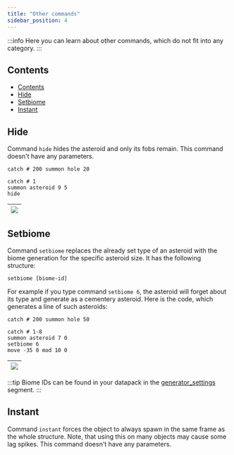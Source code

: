```yaml
---
title: "Other commands"
sidebar_position: 4
---
```


:::info
Here you can learn about other commands, which do not fit into any category.
:::

## Contents

- [Contents](#contents)
- [Hide](#hide)
- [Setbiome](#setbiome)
- [Instant](#instant)

## Hide

Command `hide` hides the asteroid and only its fobs remain.
This command doesn't have any parameters.

```text showLineNumbers
catch # 200 summon hole 20

catch # 1
summon asteroid 9 5
hide
```

|![](/img/seon/hide.png)  |
| --- |

## Setbiome

Command `setbiome` replaces the already set type of an asteroid with the biome generation for the specific asteroid size.
It has the following structure:

```text
setbiome [biome-id]
```

For example if you type command `setbiome 6`, the asteroid will forget about its type and generate as a cementery asteroid.
Here is the code, which generates a line of such asteroids:

```text showLineNumbers
catch # 200 summon hole 50
	
catch # 1-8
summon asteroid 7 0
setbiome 6
move -35 0 mod 10 0
```

|![](/img/seon/setbiome.png)  |
| --- |

:::tip
Biome IDs can be found in your datapack in the [generator_settings](../DatapackInfo/GeneratorSettings/) segment.
:::

## Instant

Command `instant` forces the object to always spawn in the same frame as the whole structure.
Note, that using this on many objects may cause some lag spikes.
This command doesn't have any parameters.
